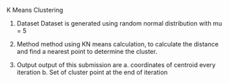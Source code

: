 K Means Clustering

1. Dataset
Dataset is generated using random normal distribution with mu = 5

2. Method
method using KN means calculation, to calculate the distance and find a nearest point to determine the cluster.

3. Output
output of this submission are
  a. coordinates of centroid every iteration
  b. Set of cluster point at the end of iteration

